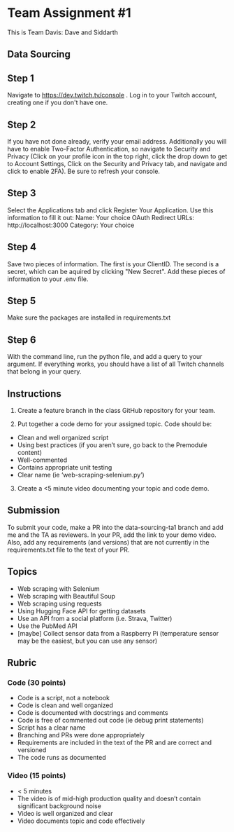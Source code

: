 # Team Assignment #1
This is Team Davis: Dave and Siddarth
## Data Sourcing
## Step 1
Navigate to https://dev.twitch.tv/console . Log in to your Twitch account, creating one if you don't have one. 

## Step 2
If you have not done already, verify your email address. Additionally you will have to enable Two-Factor Authentication, so navigate to Security and Privacy (Click on your profile icon in the top right, click the drop down to get to Account Settings, Click on the Security and Privacy tab, and navigate and click to enable 2FA). Be sure to refresh your console.

## Step 3
Select the Applications tab and click Register Your Application. Use this information to fill it out:
Name: Your choice
OAuth Redirect URLs: http://localhost:3000
Category: Your choice

## Step 4
Save two pieces of information. The first is your ClientID. The second is a secret, which can be aquired by clicking "New Secret". Add these pieces of information to your .env file.

## Step 5
Make sure the packages are installed in requirements.txt

## Step 6
With the command line, run the python file, and add a query to your argument. If everything works, you should have a list of all Twitch channels that belong in your query.

## Instructions
1. Create a feature branch in the class GitHub repository for your team. 

2. Put together a code demo for your assigned topic. 
Code should be:
* Clean and well organized script
* Using best practices (if you aren’t sure, go back to the Premodule content)
* Well-commented
* Contains appropriate unit testing
* Clear name (ie ‘web-scraping-selenium.py’)

3. Create a <5 minute video documenting your topic and code demo. 

## Submission
To submit your code, make a PR into the data-sourcing-ta1 branch and add me and the TA as reviewers. In your PR, add the link to your demo video. Also, add any requirements (and versions) that are not currently in the requirements.txt file to the text of your PR.

## Topics
* Web scraping with Selenium
* Web scraping with Beautiful Soup
* Web scraping using requests
* Using Hugging Face API for getting datasets
* Use an API from a social platform (i.e. Strava, Twitter)
* Use the PubMed API
* [maybe] Collect sensor data from a Raspberry Pi (temperature sensor may be the easiest, but you can use any sensor)

## Rubric
### Code (30 points)
* Code is a script, not a notebook
* Code is clean and well organized
* Code is documented with docstrings and comments 
* Code is free of commented out code (ie debug print statements)
* Script has a clear name
* Branching and PRs were done appropriately
* Requirements are included in the text of the PR and are correct and versioned
* The code runs as documented

### Video (15 points)
* < 5 minutes
* The video is of mid-high production quality and doesn’t contain significant background noise 
* Video is well organized and clear
* Video documents topic and code effectively


